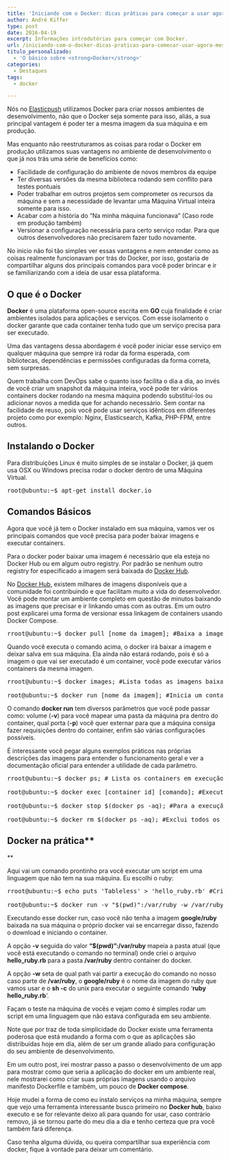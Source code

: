 ```yaml
---
title: 'Iniciando com o Docker: dicas práticas para começar a usar agora mesmo'
author: André Kiffer
type: post
date: 2016-04-19
excerpt: Informações introdutórias para começar com Docker.
url: /iniciando-com-o-docker-dicas-praticas-para-comecar-usar-agora-mesmo/
titulo_personalizado:
  - 'O básico sobre <strong>Docker</strong>'
categories:
  - Destaques
tags:
  - docker

---
```

Nós no [Elasticpush][1] utilizamos Docker para criar nossos ambientes de desenvolvimento, não que o Docker seja somente para isso, aliás, a sua principal vantagem é poder ter a mesma imagem da sua máquina e em produção.

Mas enquanto não reestruturamos as coisas para rodar o Docker em produção utilizamos suas vantagens no ambiente de desenvolvimento o que já nos trás uma série de benefícios como:

  * Facilidade de configuração do ambiente de novos membros da equipe
  * Ter diversas versões da mesma biblioteca rodando sem conflito para testes pontuais
  * Poder trabalhar em outros projetos sem comprometer os recursos da máquina e sem a necessidade de levantar uma Máquina Virtual inteira somente para isso.
  * Acabar com a história do &#8220;Na minha máquina funcionava&#8221; (Caso rode em produção também)
  * Versionar a configuração necessária para certo serviço rodar. Para que outros desenvolvedores não precisarem fazer tudo novamente. 

No inicio não foi tão simples ver essas vantagens e nem entender como as coisas realmente funcionavam por trás do Docker, por isso, gostaria de compartilhar alguns dos principais comandos para você poder brincar e ir se familiarizando com a ideia de usar essa plataforma. 

## O que é o Docker

**Docker** é uma plataforma open-source escrita em **GO** cuja finalidade é criar ambientes isolados para aplicações e serviços. Com esse isolamento o docker garante que cada container tenha tudo que um serviço precisa para ser executado. 

Uma das vantagens dessa abordagem é você poder iniciar esse serviço em qualquer máquina que sempre irá rodar da forma esperada, com bibliotecas, dependências e permissões configuradas da forma correta, sem surpresas.

Quem trabalha com DevOps sabe o quanto isso facilita o dia a dia, ao invés de você criar um snapshot da máquina inteira, você pode ter vários containers docker rodando na mesma máquina podendo substituí-los ou adicionar novos a medida que for achando necessário. Sem contar na facilidade de reuso, pois você pode usar serviços idênticos em diferentes projeto como por exemplo: Nginx, Elasticsearch, Kafka, PHP-FPM, entre outros. 

## Instalando o Docker

Para distribuições Linux é muito simples de se instalar o Docker, já quem usa OSX ou Windows precisa rodar o docker dentro de uma Máquina Virtual.

<pre class="lang-shell">root@ubuntu:~$ apt-get install docker.io</pre>

## Comandos Básicos

Agora que você já tem o Docker instalado em sua máquina, vamos ver os principais comandos que você precisa para poder baixar imagens e executar containers.

Para o docker poder baixar uma imagem é necessário que ela esteja no Docker Hub ou em algum outro registry. Por padrão se nenhum outro registry for especificado a imagem será baixada do [Docker Hub][2].

No [Docker Hub][2], existem milhares de imagens disponíveis que a comunidade foi contribuindo e que facilitam muito a vida do desenvolvedor. Você pode montar um ambiente completo em questão de minutos baixando as imagens que precisar e ir linkando umas com as outras. Em um outro post explicarei uma forma de versionar essa linkagem de containers usando Docker Compose.

<pre class="lang-shell">rroot@ubuntu:~$ docker pull [nome da imagem]; #Baixa a imagem.</pre>

Quando você executa o comando acima, o docker irá baixar a imagem e deixar salva em sua máquina. Ela ainda não estará rodando, pois é só a imagem o que vai ser executado é um container, você pode executar vários containers da mesma imagem.

<pre class="lang-shell">rroot@ubuntu:~$ docker images; #Lista todas as imagens baixadas

root@ubuntu:~$ docker run [nome da imagem]; #Inicia um container da imagem que você escolheu.</pre>

O comando **docker run** tem diversos parâmetros que você pode passar como: volume (**-v**) para você mapear uma pasta da máquina pra dentro do container, qual porta (**-p**) você quer externar para que a máquina consiga fazer requisições dentro do container, enfim são várias configurações possíveis. 

É interessante você pegar alguns exemplos práticos nas próprias descrições das imagens para entender o funcionamento geral e ver a documentação oficial para entender a utilidade de cada parâmetro.

<pre class="lang-shell">rroot@ubuntu:~$ docker ps; # Lista os containers em execução

root@ubuntu:~$ docker exec [container id] [comando]; #Executa comandos dentro do container

root@ubuntu:~$ docker stop $(docker ps -aq); #Para a execução de todos dos containers

root@ubuntu:~$ docker rm $(docker ps -aq); #Exclui todos os containers criados</pre>

## Docker na prática**
  
** 

Aqui vai um comando prontinho pra você executar um script em uma linguagem que não tem na sua máquina. Eu escolhi o ruby:

<pre class="lang-shell">rroot@ubuntu:~$ echo puts 'Tableless' &gt; 'hello_ruby.rb' #Criando um arquivo .rb que imprime no console a frase "Tableless".

root@ubuntu:~$ docker run -v "$(pwd)":/var/ruby -w /var/ruby google/ruby sh -c 'ruby hello_ruby.rb'</pre>

Executando esse docker run, caso você não tenha a imagem **google/ruby** baixada na sua máquina o próprio docker vai se encarregar disso, fazendo o download e iniciando o container. 

A opção **-v** seguida do valor **&#8220;$(pwd)&#8221;:/var/ruby** mapeia a pasta atual (que você está executando o comando no terminal) onde criei o arquivo **hello_ruby.rb** para a pasta **/var/ruby** dentro container do docker. 

A opção **-w** seta de qual path vai partir a execução do comando no nosso caso parte de **/var/ruby**, o **google/ruby** é o nome da imagem do ruby que vamos usar e o **sh -c** do unix para executar o seguinte comando &#8216;**ruby hello_ruby.rb**&#8216;. 

Façam o teste na máquina de vocês e vejam como é simples rodar um script em uma linguagem que não estava configurada em seu ambiente.

Note que por traz de toda simplicidade do Docker existe uma ferramenta poderosa que está mudando a forma com o que as aplicações são distribuídas hoje em dia, além de ser um grande aliado para configuração do seu ambiente de desenvolvimento. 

Em um outro post, irei mostrar passo a passo o desenvolvimento de um app para mostrar como que seria a aplicação do docker em um ambiente real, nele mostrarei como criar suas próprias imagens usando o arquivo manifesto Dockerfile e também, um pouco de **Docker compose**.

Hoje mudei a forma de como eu instalo serviços na minha máquina, sempre que vejo uma ferramenta interessante busco primeiro no **Docker hub**, baixo executo e se for relevante deixo ali para quando for usar, caso contrário removo, já se tornou parte do meu dia a dia e tenho certeza que pra você também fará diferença.

Caso tenha alguma dúvida, ou queira compartilhar sua experiência com docker, fique à vontade para deixar um comentário.

 [1]: http://elasticpush.com
 [2]: http://hub.docker.com/